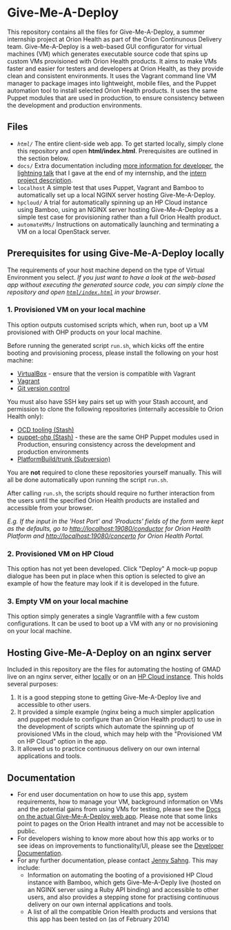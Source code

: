 # Give-Me-A-Deploy

This repository contains all the files for Give-Me-A-Deploy, a summer internship project at Orion Health as part of the Orion Continunous Delivery team. Give-Me-A-Deploy is a web-based GUI configurator for virtual machines (VM) which generates executable source code that spins up custom VMs provisioned with Orion Health products. It aims to make VMs faster and easier for testers and developers at Orion Health, as they provide clean and consistent environments. It uses the Vagrant command line VM manager to package images into lightweight, mobile files, and the Puppet automation tool to install selected Orion Health products. It uses the same Puppet modules that are used in production, to ensure consistency between the development and production environments.

## Files

* *`html/`* The entire client-side web app. To get started locally, simply clone this repository and open **html/index.html**. Prerequisites are outlined in the section below.
* `docs/` Extra documentation including [more information for developer](docs/developer_documentation.md), the [lightning talk](docs/lightningTalk.md) that I gave at the end of my internship, and the [intern project description](docs/intern_project_description.md).
* `localhost` A simple test that uses Puppet, Vagrant and Bamboo to automatically set up a local NGINX server hosting Give-Me-A-Deploy.
* `hpcloud/` A trial for automatically spinning up an HP Cloud instance using Bamboo, using an NGINX server hosting Give-Me-A-Deploy as a simple test case for provisioning rather than a full Orion Health product.
* `automateVMs/` Instructions on automatically launching and terminating a VM on a local OpenStack server. 

## Prerequisites for using Give-Me-A-Deploy locally

The requirements of your host machine depend on the type of Virtual Environment you select. *If you just want to have a look at the web-based app without executing the generated source code, you can simply clone the repository and open [`html/index.html`](html/index.html) in your browser*.

### 1. Provisioned VM on your local machine ####

This option outputs customised scripts which, when run, boot up a VM provisioned with OHP products on your local machine.

Before running the generated script `run.sh`, which kicks off the entire booting and provisioning process, please install the following on your host machine:

- [VirtualBox](https://www.virtualbox.org/wiki/Downloads) - ensure that the version is compatible with Vagrant
- [Vagrant](http://www.vagrantup.com/)
- [Git version control](http://git-scm.com/downloads)

You must also have SSH key pairs set up with your Stash account, and permission to clone the following repositories (internally accessible to Orion Health only):

* [OCD tooling (Stash)](http://stash/projects/OCD/repos/tooling/browse)
* [puppet-ohp (Stash)](http://stash/projects/PUPPET/repos/puppet-ohp/browse) - these are the same OHP Puppet modules used in Production, ensuring consistency across the development and production environments
* [PlatformBuild/trunk (Subversion)](http://subversion/src/Orchestral/Framework/PlatformBuild/trunk)

You are **not** required to clone these repositories yourself manually. This will all be done automatically upon running the script `run.sh`.

After calling `run.sh`, the scripts should require no further interaction from the users until the specified Orion Health products are installed and accessible from your browser.

*E.g. If the input in the 'Host Port' and 'Products' fields of the form were kept as the defaults, go to [http://localhost:19080/conductor](http://localhost:19080/conductor) for Orion Health Platform and [http://localhost:19080/concerto](http://localhost:19080/concerto) for Orion Health Portal.*

### 2. Provisioned VM on HP Cloud

This option has not yet been developed. Click "Deploy" A mock-up popup dialogue has been put in place when this option is selected to give an example of how the feature may look if it is developed in the future.

### 3. Empty VM on your local machine
This option simply generates a single Vagrantfile with a few custom configurations. It can be used to boot up a VM with any or no provisioning on your local machine. 

## Hosting Give-Me-A-Deploy on an nginx server
Included in this repository are the files for automating the hosting of GMAD live on an nginx server, either [locally](localhost/) or on an [HP Cloud instance](hpcloud/). This holds several purposes:

1. It is a good stepping stone to getting Give-Me-A-Deploy live and accessible to other users.
2. It provided a simple example (nginx being a much simpler application and puppet module to configure than an Orion Health product) to use in the development of scripts which automate the spinning up of provisioned VMs in the cloud, which may help with the "Provisioned VM on HP Cloud" option in the app.
2. It allowed us to practice continuous delivery on our own internal applications and tools.

## Documentation

* For end user documentation on how to use this app, system requirements, how to manage your VM, background information on VMs and the potential gains from using VMs for testing, please see the [Docs on the actual Give-Me-A-Deploy web app](html/docs/docs/html). Please note that some links point to pages on the Orion Health intranet and may not be accessible to public.
* For developers wishing to know more about how this app works or to see ideas on improvements to functionality/UI, please see the [Developer Documentation](docs/developer_documentation.md).
* For any further documentation, please contact [Jenny Sahng](mailto:jenny.s@hotmail.co.nz). This may include:
  * Information on automating the booting of a provisioned HP Cloud instance with Bamboo, which gets Give-Me-A-Deply live (hosted on an NGINX server using a Ruby API binding) and accessible to other users, and also provides a stepping stone for practising continuous delivery on our own internal applications and tools.
  * A list of all the compatible Orion Health products and versions that this app has been tested on (as of February 2014)
